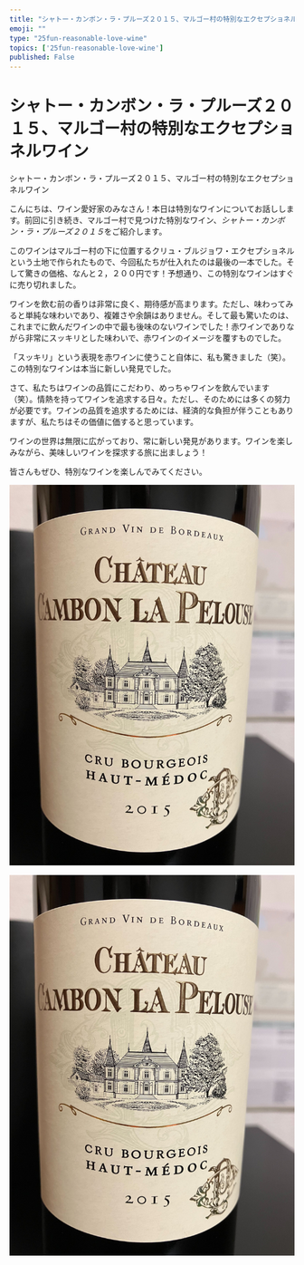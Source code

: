 ```yaml
---
title: "シャトー・カンボン・ラ・プルーズ２０１５、マルゴー村の特別なエクセプショネルワイン"
emoji: ""
type: "25fun-reasonable-love-wine"
topics: ['25fun-reasonable-love-wine']
published: False
---
```


# シャトー・カンボン・ラ・プルーズ２０１５、マルゴー村の特別なエクセプショネルワイン

シャトー・カンボン・ラ・プルーズ２０１５、マルゴー村の特別なエクセプショネルワイン

こんにちは、ワイン愛好家のみなさん！本日は特別なワインについてお話しします。前回に引き続き、マルゴー村で見つけた特別なワイン、*シャトー・カンボン・ラ・プルーズ２０１５*をご紹介します。

このワインはマルゴー村の下に位置するクリュ・ブルジョワ・エクセプショネルという土地で作られたもので、今回私たちが仕入れたのは最後の一本でした。そして驚きの価格、なんと２，２００円です！予想通り、この特別なワインはすぐに売り切れました。

ワインを飲む前の香りは非常に良く、期待感が高まります。ただし、味わってみると単純な味わいであり、複雑さや余韻はありません。そして最も驚いたのは、これまでに飲んだワインの中で最も後味のないワインでした！赤ワインでありながら非常にスッキリとした味わいで、赤ワインのイメージを覆すものでした。

「スッキリ」という表現を赤ワインに使うこと自体に、私も驚きました（笑）。この特別なワインは本当に新しい発見でした。

さて、私たちはワインの品質にこだわり、めっちゃワインを飲んでいます（笑）。情熱を持ってワインを追求する日々。ただし、そのためには多くの努力が必要です。ワインの品質を追求するためには、経済的な負担が伴うこともありますが、私たちはその価値に価すると思っています。

ワインの世界は無限に広がっており、常に新しい発見があります。ワインを楽しみながら、美味しいワインを探求する旅に出ましょう！

皆さんもぜひ、特別なワインを楽しんでみてください。


![](/images/yAyyZ09Ua3CYiQoLa40Y/dLVDDlS2m9oBC5eGuNX4/e972f3f2-38f9-468e-8e71-801c6954f77f.jpg)

![](/images/yAyyZ09Ua3CYiQoLa40Y/dLVDDlS2m9oBC5eGuNX4/f65bcd66-366b-4af3-b249-a40ea564e7e3.jpg)